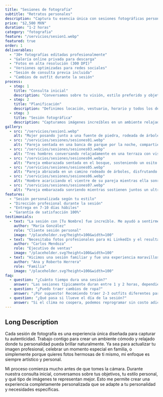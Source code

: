 ```yaml
---
title: "Sesiones de fotografía"
subtitle: "Retratos personales"
description: "Captura tu esencia única con sesiones fotográficas personalizadas que reflejan tu personalidad y estilo. Desde retratos individuales hasta sesiones familiares y corporativas."
price: "$2,500 MXN"
duration: "1-2 horas"
category: "fotografia"
feature: "/servicios/sesion1.webp"
featured: true
order: 1
deliverables:
  - "30+ fotografías editadas profesionalmente"
  - "Galería online privada para descarga"
  - "Fotos en alta resolución (300 DPI)"
  - "Versiones optimizadas para redes sociales"
  - "Sesión de consulta previa incluida"
  - "Cambios de outfit durante la sesión"
process:
  - step: 1
    title: "Consulta inicial"
    description: "Conversamos sobre tu visión, estilo preferido y objetivos para la sesión."
  - step: 2
    title: "Planificación"
    description: "Definimos locación, vestuario, horario y todos los detalles importantes."
  - step: 3
    title: "Sesión fotográfica"
    description: "Capturamos imágenes increíbles en un ambiente relajado y profesional."
gallery:
  - src: "/servicios/sesion1.webp"
    alt: "Mujer posando junto a una fuente de piedra, rodeada de árboles y vegetación urbana."  
  - src: "/servicios/sesiones/sesiones01.webp"
    alt: "Pareja sentada en una banca de parque por la noche, compartiendo un momento íntimo bajo la luz tenue."
  - src: "/servicios/sesiones/sesiones03.webp"
    alt: "Tres hombres conversando relajadamente en una terraza con vista a Monterrey y el Cerro de la Silla al fondo."
  - src: "/servicios/sesiones/sesiones04.webp"
    alt: "Pareja embarazada sentada en el bosque, sosteniendo un osito de peluche con una expresión tierna."
  - src: "/servicios/sesiones/sesiones05.webp"
    alt: "Pareja abrazada en un camino rodeado de árboles, disfrutando de un momento romántico en su sesión de embarazo."
  - src: "/servicios/sesiones/sesiones06.webp"
    alt: "Hombre acariciando el vientre de su pareja mientras ella sonríe con un ramo de flores en las manos."
  - src: "/servicios/sesiones/sesiones07.webp"
    alt: "Pareja embarazada sonriendo mientras sostienen juntos un ultrasonido, reflejando alegría y complicidad."
features:
  - "Sesión personalizada según tu estilo"
  - "Dirección profesional durante la sesión"
  - "Entrega en 7-10 días hábiles"
  - "Garantía de satisfacción 100%"
testimonials:
  - text: "La sesión con [Tu Nombre] fue increíble. Me ayudó a sentirme cómoda y natural, y las fotos quedaron mejor de lo que imaginé. Definitivamente la recomiendo."
    author: "María González"
    role: "Cliente sesión personal"
    image: "/placeholder.svg?height=100&width=100"
  - text: "Necesitaba fotos profesionales para mi LinkedIn y el resultado superó todas mis expectativas. El proceso fue muy profesional y las fotos transmiten exactamente lo que buscaba."
    author: "Carlos Mendoza"
    role: "Ejecutivo de ventas"
    image: "/placeholder.svg?height=100&width=100"
  - text: "Hicimos una sesión familiar y fue una experiencia maravillosa. Los niños se divirtieron mucho y las fotos capturan perfectamente nuestra personalidad como familia."
    author: "Ana y Roberto Herrera"
    role: "Familia"
    image: "/placeholder.svg?height=100&width=100"
faq:
  - question: "¿Cuánto tiempo dura una sesión?"
    answer: "Las sesiones típicamente duran entre 1 y 2 horas, dependiendo del tipo de sesión y la cantidad de looks o locaciones que queramos incluir."
  - question: "¿Puedo traer cambios de ropa?"
    answer: "¡Por supuesto! Recomiendo traer 2-3 outfits diferentes para tener variedad en las fotos. Te daré consejos sobre qué colores y estilos funcionan mejor."
  - question: "¿Qué pasa si llueve el día de la sesión?"
    answer: "Si el clima no coopera, podemos reprogramar sin costo adicional o movernos a una locación interior. Tu comodidad y las mejores condiciones para las fotos son mi prioridad."
---
```


## Long Description

Cada sesión de fotografía es una experiencia única diseñada para capturar tu autenticidad. Trabajo contigo para crear un ambiente cómodo y relajado donde tu personalidad pueda brillar naturalmente. Ya sea para actualizar tu imagen profesional, celebrar un momento especial en familia, o simplemente porque quieres fotos hermosas de ti mismo, mi enfoque es siempre artístico y personal.

Mi proceso comienza mucho antes de que tomes la cámara. Durante nuestra consulta inicial, conversamos sobre tus objetivos, tu estilo personal, y qué tipo de imágenes te representan mejor. Esto me permite crear una experiencia completamente personalizada que se adapte a tu personalidad y necesidades específicas.
